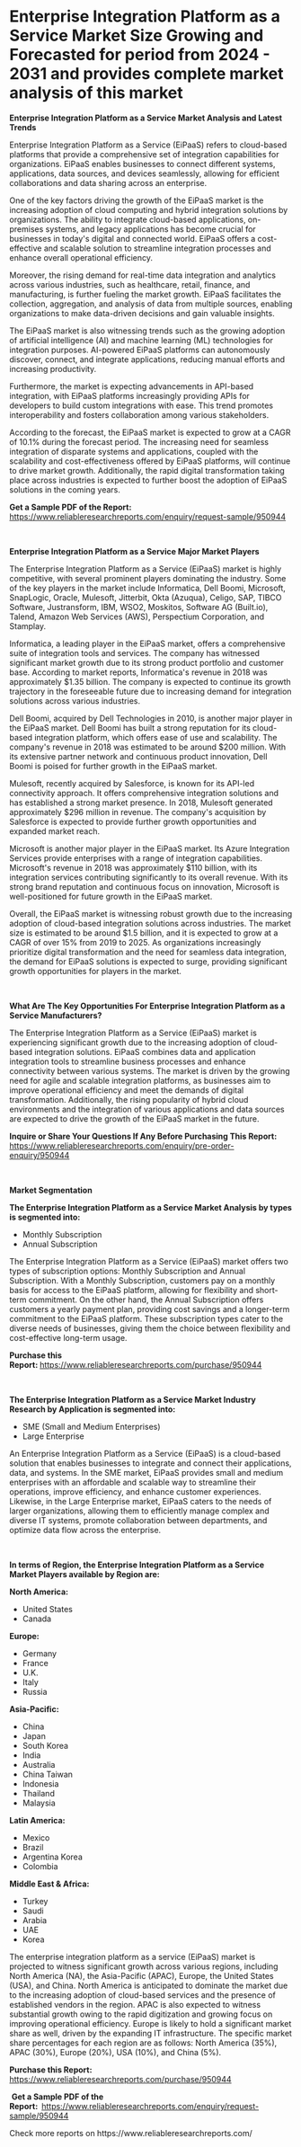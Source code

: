 <p><h1>Enterprise Integration Platform as a Service Market Size Growing and Forecasted for period from 2024 - 2031 and provides complete market analysis of this market</h1></p><p><strong>Enterprise Integration Platform as a Service Market Analysis and Latest Trends</strong></p>
<p><p>Enterprise Integration Platform as a Service (EiPaaS) refers to cloud-based platforms that provide a comprehensive set of integration capabilities for organizations. EiPaaS enables businesses to connect different systems, applications, data sources, and devices seamlessly, allowing for efficient collaborations and data sharing across an enterprise.</p><p>One of the key factors driving the growth of the EiPaaS market is the increasing adoption of cloud computing and hybrid integration solutions by organizations. The ability to integrate cloud-based applications, on-premises systems, and legacy applications has become crucial for businesses in today's digital and connected world. EiPaaS offers a cost-effective and scalable solution to streamline integration processes and enhance overall operational efficiency.</p><p>Moreover, the rising demand for real-time data integration and analytics across various industries, such as healthcare, retail, finance, and manufacturing, is further fueling the market growth. EiPaaS facilitates the collection, aggregation, and analysis of data from multiple sources, enabling organizations to make data-driven decisions and gain valuable insights.</p><p>The EiPaaS market is also witnessing trends such as the growing adoption of artificial intelligence (AI) and machine learning (ML) technologies for integration purposes. AI-powered EiPaaS platforms can autonomously discover, connect, and integrate applications, reducing manual efforts and increasing productivity.</p><p>Furthermore, the market is expecting advancements in API-based integration, with EiPaaS platforms increasingly providing APIs for developers to build custom integrations with ease. This trend promotes interoperability and fosters collaboration among various stakeholders.</p><p>According to the forecast, the EiPaaS market is expected to grow at a CAGR of 10.1% during the forecast period. The increasing need for seamless integration of disparate systems and applications, coupled with the scalability and cost-effectiveness offered by EiPaaS platforms, will continue to drive market growth. Additionally, the rapid digital transformation taking place across industries is expected to further boost the adoption of EiPaaS solutions in the coming years.</p></p>
<p><strong>Get a Sample PDF of the Report:&nbsp;</strong> <a href="https://www.reliableresearchreports.com/enquiry/request-sample/950944">https://www.reliableresearchreports.com/enquiry/request-sample/950944</a></p>
<p>&nbsp;</p>
<p><strong>Enterprise Integration Platform as a Service Major Market Players</strong></p>
<p><p>The Enterprise Integration Platform as a Service (EiPaaS) market is highly competitive, with several prominent players dominating the industry. Some of the key players in the market include Informatica, Dell Boomi, Microsoft, SnapLogic, Oracle, Mulesoft, Jitterbit, Okta (Azuqua), Celigo, SAP, TIBCO Software, Justransform, IBM, WSO2, Moskitos, Software AG (Built.io), Talend, Amazon Web Services (AWS), Perspectium Corporation, and Stamplay.</p><p>Informatica, a leading player in the EiPaaS market, offers a comprehensive suite of integration tools and services. The company has witnessed significant market growth due to its strong product portfolio and customer base. According to market reports, Informatica's revenue in 2018 was approximately $1.35 billion. The company is expected to continue its growth trajectory in the foreseeable future due to increasing demand for integration solutions across various industries.</p><p>Dell Boomi, acquired by Dell Technologies in 2010, is another major player in the EiPaaS market. Dell Boomi has built a strong reputation for its cloud-based integration platform, which offers ease of use and scalability. The company's revenue in 2018 was estimated to be around $200 million. With its extensive partner network and continuous product innovation, Dell Boomi is poised for further growth in the EiPaaS market.</p><p>Mulesoft, recently acquired by Salesforce, is known for its API-led connectivity approach. It offers comprehensive integration solutions and has established a strong market presence. In 2018, Mulesoft generated approximately $296 million in revenue. The company's acquisition by Salesforce is expected to provide further growth opportunities and expanded market reach.</p><p>Microsoft is another major player in the EiPaaS market. Its Azure Integration Services provide enterprises with a range of integration capabilities. Microsoft's revenue in 2018 was approximately $110 billion, with its integration services contributing significantly to its overall revenue. With its strong brand reputation and continuous focus on innovation, Microsoft is well-positioned for future growth in the EiPaaS market.</p><p>Overall, the EiPaaS market is witnessing robust growth due to the increasing adoption of cloud-based integration solutions across industries. The market size is estimated to be around $1.5 billion, and it is expected to grow at a CAGR of over 15% from 2019 to 2025. As organizations increasingly prioritize digital transformation and the need for seamless data integration, the demand for EiPaaS solutions is expected to surge, providing significant growth opportunities for players in the market.</p></p>
<p>&nbsp;</p>
<p><strong>What Are The Key Opportunities For Enterprise Integration Platform as a Service Manufacturers?</strong></p>
<p><p>The Enterprise Integration Platform as a Service (EiPaaS) market is experiencing significant growth due to the increasing adoption of cloud-based integration solutions. EiPaaS combines data and application integration tools to streamline business processes and enhance connectivity between various systems. The market is driven by the growing need for agile and scalable integration platforms, as businesses aim to improve operational efficiency and meet the demands of digital transformation. Additionally, the rising popularity of hybrid cloud environments and the integration of various applications and data sources are expected to drive the growth of the EiPaaS market in the future.</p></p>
<p><strong>Inquire or Share Your Questions If Any Before Purchasing This Report:</strong> <a href="https://www.reliableresearchreports.com/enquiry/pre-order-enquiry/950944">https://www.reliableresearchreports.com/enquiry/pre-order-enquiry/950944</a></p>
<p>&nbsp;</p>
<p><strong>Market Segmentation</strong></p>
<p><strong>The Enterprise Integration Platform as a Service Market Analysis by types is segmented into:</strong></p>
<p><ul><li>Monthly Subscription</li><li>Annual Subscription</li></ul></p>
<p><p>The Enterprise Integration Platform as a Service (EiPaaS) market offers two types of subscription options: Monthly Subscription and Annual Subscription. With a Monthly Subscription, customers pay on a monthly basis for access to the EiPaaS platform, allowing for flexibility and short-term commitment. On the other hand, the Annual Subscription offers customers a yearly payment plan, providing cost savings and a longer-term commitment to the EiPaaS platform. These subscription types cater to the diverse needs of businesses, giving them the choice between flexibility and cost-effective long-term usage.</p></p>
<p><strong>Purchase this Report:&nbsp;</strong><a href="https://www.reliableresearchreports.com/purchase/950944">https://www.reliableresearchreports.com/purchase/950944</a></p>
<p>&nbsp;</p>
<p><strong>The Enterprise Integration Platform as a Service Market Industry Research by Application is segmented into:</strong></p>
<p><ul><li>SME (Small and Medium Enterprises)</li><li>Large Enterprise</li></ul></p>
<p><p>An Enterprise Integration Platform as a Service (EiPaaS) is a cloud-based solution that enables businesses to integrate and connect their applications, data, and systems. In the SME market, EiPaaS provides small and medium enterprises with an affordable and scalable way to streamline their operations, improve efficiency, and enhance customer experiences. Likewise, in the Large Enterprise market, EiPaaS caters to the needs of larger organizations, allowing them to efficiently manage complex and diverse IT systems, promote collaboration between departments, and optimize data flow across the enterprise.</p></p>
<p>&nbsp;</p>
<p><strong>In terms of Region, the Enterprise Integration Platform as a Service Market Players available by Region are:</strong></p>
<p>
    <p> <strong> North America: </strong>
        <ul>
            <li>United States</li>
            <li>Canada</li>
        </ul>
        </p> 
    <p> <strong> Europe: </strong>
        <ul>
            <li>Germany</li>
            <li>France</li>
            <li>U.K.</li>
            <li>Italy</li>
            <li>Russia</li>
        </ul>
        </p> 
    <p> <strong> Asia-Pacific: </strong>
        <ul>
            <li>China</li>
            <li>Japan</li>
            <li>South Korea</li>
            <li>India</li>
            <li>Australia</li>
            <li>China Taiwan</li>
            <li>Indonesia</li>
            <li>Thailand</li>
            <li>Malaysia</li>
        </ul>
        </p> 
    <p> <strong> Latin America: </strong>
        <ul>
            <li>Mexico</li>
            <li>Brazil</li>
            <li>Argentina Korea</li>
            <li>Colombia</li>
        </ul>
        </p> 
    <p> <strong> Middle East & Africa: </strong>
        <ul>
            <li>Turkey</li>
            <li>Saudi</li>
            <li>Arabia</li>
            <li>UAE</li>
            <li>Korea</li>
        </ul>
    </p>
    </p>
<p><p>The enterprise integration platform as a service (EiPaaS) market is projected to witness significant growth across various regions, including North America (NA), the Asia-Pacific (APAC), Europe, the United States (USA), and China. North America is anticipated to dominate the market due to the increasing adoption of cloud-based services and the presence of established vendors in the region. APAC is also expected to witness substantial growth owing to the rapid digitization and growing focus on improving operational efficiency. Europe is likely to hold a significant market share as well, driven by the expanding IT infrastructure. The specific market share percentages for each region are as follows: North America (35%), APAC (30%), Europe (20%), USA (10%), and China (5%).</p></p>
<p><strong>Purchase this Report: </strong><a href="https://www.reliableresearchreports.com/purchase/950944">https://www.reliableresearchreports.com/purchase/950944</a></p>
<p>&nbsp;<strong>Get a Sample PDF of the Report:&nbsp;&nbsp;</strong><a href="https://www.reliableresearchreports.com/enquiry/request-sample/950944">https://www.reliableresearchreports.com/enquiry/request-sample/950944</a></p>
<p><strong></strong></p>
<p>Check more reports on https://www.reliableresearchreports.com/</p>